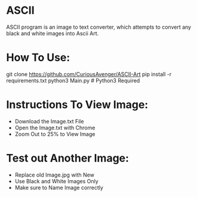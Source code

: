 # ASCII
ASCII program is an image to text converter, which attempts to convert any black and white images into Ascii Art.

# How To Use:
git clone https://github.com/CuriousAvenger/ASCII-Art
pip install -r requirements.txt
python3 Main.py # Python3 Required

# Instructions To View Image:
- Download the Image.txt File 
- Open the Image.txt with Chrome
- Zoom Out to 25% to View Image

# Test out Another Image:
- Replace old Image.jpg with New 
- Use Black and White Images Only
- Make sure to Name Image correctly
